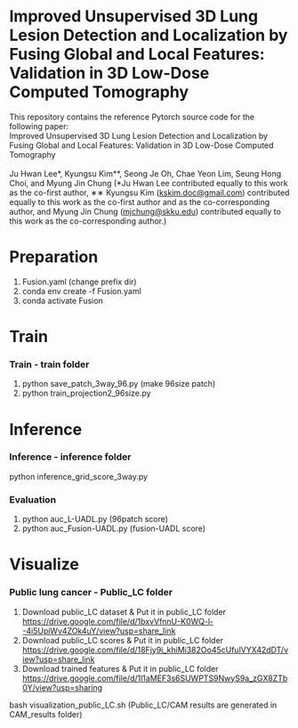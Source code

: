 # Improved Unsupervised 3D Lung Lesion Detection and Localization by Fusing Global and Local Features: Validation in 3D Low-Dose Computed Tomography
This repository contains the reference Pytorch source code for the following paper:
<br/>
Improved Unsupervised 3D Lung Lesion Detection and Localization by Fusing Global and Local Features: Validation in 3D Low-Dose Computed Tomography
<br/>
<br/>
Ju Hwan Lee*, Kyungsu Kim**, Seong Je Oh, Chae Yeon Lim, Seung Hong Choi, and Myung Jin Chung 
(*Ju Hwan Lee contributed equally to this work as the co-first author, ∗∗ Kyungsu Kim (kskim.doc@gmail.com) contributed equally to this work as the co-first author and as the co-corresponding author, and Myung Jin Chung (mjchung@skku.edu) contributed equally to this work as the co-corresponding author.)

# Preparation
1. Fusion.yaml (change prefix dir)
2. conda env create -f Fusion.yaml
3. conda activate Fusion

# Train 
### Train - train folder
1. python save_patch_3way_96.py (make 96size patch)
2. python train_projection2_96size.py

# Inference
### Inference - inference folder
python inference_grid_score_3way.py

### Evaluation
1. python auc_L-UADL.py (96patch score)
2. python auc_Fusion-UADL.py (fusion-UADL score)

# Visualize
### Public lung cancer - Public_LC folder
1. Download public_LC dataset & Put it in public_LC folder
https://drive.google.com/file/d/1bxvVfnnU-K0WQ-l--4i5UpiWv4ZOk4uY/view?usp=share_link
2. Download public_LC scores & Put it in public_LC folder
https://drive.google.com/file/d/18Fjy9i_khiMi382Oo45cUfulVYX42dDT/view?usp=share_link
3. Download trained features & Put it in public_LC folder
https://drive.google.com/file/d/1l1aMEF3s6SUWPTS9NwyS9a_zGX8ZTb0Y/view?usp=sharing

bash visualization_public_LC.sh (Public_LC/CAM results are generated in CAM_results folder)

